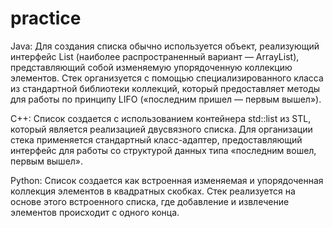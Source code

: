# practice
Java:
Для создания списка обычно используется объект, реализующий интерфейс List (наиболее распространенный вариант — ArrayList), представляющий собой изменяемую упорядоченную коллекцию элементов. Стек организуется с помощью специализированного класса из стандартной библиотеки коллекций, который предоставляет методы для работы по принципу LIFO («последним пришел — первым вышел»).

C++:
Список создается с использованием контейнера std::list из STL, который является реализацией двусвязного списка. Для организации стека применяется стандартный класс-адаптер, предоставляющий интерфейс для работы со структурой данных типа «последним вошел, первым вышел».

Python:
Список создается как встроенная изменяемая и упорядоченная коллекция элементов в квадратных скобках. Стек реализуется на основе этого встроенного списка, где добавление и извлечение элементов происходит с одного конца.
